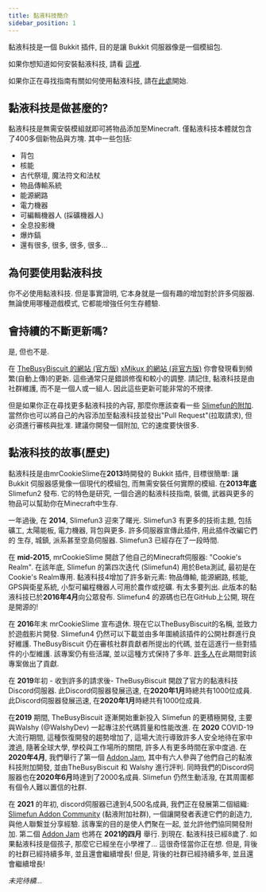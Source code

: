 ```yaml
---
title: 黏液科技簡介
sidebar_position: 1
---
```


黏液科技是一個 Bukkit 插件, 目的是讓 Bukkit 伺服器像是一個模組包.

如果你想知道如何安裝黏液科技, 請看 [這裡](Installing-Slimefun.md).

如果你正在尋找指南有關如何使用黏液科技, 請在[此處](Getting-Started.md)開始.

## 黏液科技是做甚麼的?

黏液科技是無需安裝模組就即可將物品添加至Minecraft. 僅黏液科技本體就包含了400多個新物品與方塊. 其中一些包括:

* 背包
* 核能
* 古代祭壇, 魔法符文和法杖
* 物品傳輸系統
* 能源網路
* 電力機器
* 可編輯機器人 (採礦機器人)
* 全息投影機
* 爆炸鎬
* 還有很多, 很多, 很多, 很多...

## 為何要使用黏液科技

你不必使用黏液科技. 但是事實證明, 它本身就是一個有趣的增加對於許多伺服器. 無論使用哪種遊戲模式, 它都能增強任何生存體驗.

## 會持續的不斷更新嗎?

是, 但也不是.

在 [TheBusyBiscuit 的網站 (官方版)](https://thebusybiscuit.github.io/builds/TheBusyBiscuit/Slimefun4/master/) [xMikux 的網站 (非官方版)](https://xmikux.github.io/builds/xMikux/Slimefun4/master/) 你會發現看到頻繁(自動上傳)的更新. 這些通常只是錯誤修復和較小的調整. 請記住, 黏液科技是由社群維護, 而不是一個人或一組人. 因此這些更新可能非常的不規律.

但是如果你正在尋找更多黏液科技的內容, 那麼你應該查看一些 [Slimefun的附加](../Other-Plugins/Addons.md). 當然你也可以將自己的內容添加至黏液科技並發出"Pull Request"(拉取請求), 但必須進行審核與批准. 建議你開發一個附加, 它的速度要快很多.

## 黏液科技的故事(歷史)

黏液科技是由mrCookieSlime在**2013**時開發的 Bukkit 插件, 目標很簡單: 讓 Bukkit 伺服器感覺像一個現代的模組包, 而無需安裝任何實際的模組. 在**2013年底** Slimefun2 發布. 它的特色是研究, 一個合適的黏液科技指南, 裝備, 武器與更多的物品可以幫助你在Minecraft中生存.

一年過後, 在 **2014**, Slimefun3 迎來了曙光. Slimefun3 有更多的技術主題, 包括 礦工, 太陽能板, 電力機器, 背包與更多. 許多伺服器宣傳此插件, 用此插件改編它們的 生存, 城鎮, 派系甚至空島伺服器. Slimefun3 已經存在了一段時間.

在 **mid-2015**, mrCookieSlime 開啟了他自己的Minecraft伺服器: "Cookie's Realm". 在該年底, Slimefun 的第四次迭代 (Slimefun4) 用於Beta測試, 最初是在Cookie's Realm專用. 黏液科技4增加了許多新元素: 物品傳輸, 能源網路, 核能, GPS與衛星系統, 小型可編程機器人可用於農作或挖礦. 有太多要列出. 此版本的黏液科技已於**2016年4月**向公眾發布. Slimefun4 的源碼也已在GitHub上公開, 現在是開源的!

在 **2016**年末 mrCookieSlime 宣布退休. 現在它以TheBusyBiscuit的名稱, 並致力於遊戲影片開發. Slimefun4 仍然可以下載並由多年圍繞該插件的公開社群進行良好維護. TheBusyBiscuit 仍在審核社群貢獻者所提出的代碼, 並在這進行一些對插件的小型維護. 該專案仍有些活躍, 並以這種方式保持了多年. [許多人](https://github.com/Slimefun/Slimefun4/graphs/contributors)在此期間對該專案做出了貢獻.

在 **2019**年初 - 收到許多的請求後- TheBusyBiscuit 開啟了官方的黏液科技Discord伺服器. 此Discord伺服器發展迅速, 在**2020年1月**時總共有1000位成員. 此Discord伺服器發展迅速, 在**2020年1月**時總共有1000位成員.

在**2019** 期間, TheBusyBiscuit 逐漸開始重新投入 Slimefun 的更積極開發, 主要與Walshy (@WalshyDev) 一起專注於代碼質量和性能改進. 在 **2020** COVID-19 大流行期間, 這種恢復開發的趨勢增加了, 這場大流行導致許多人安全地待在家中渡過, 隨著全球大學, 學校與工作場所的關閉, 許多人有更多時間在家中度過. 在**2020年4月**, 我們舉行了第一個 [Addon Jam](../Other-Plugins/Addon-Jam/Addon-Jam-2020.md), 其中有六人參與了他們自己的黏液科技附加開發, 並由TheBusyBiscuit 和 Walshy 進行評判. 同時我們的Discord伺服器也在**2020年6月**時達到了2000名成員. Slimefun 仍然生動活潑, 在其周圍都有個令人難以置信的社群.

在 **2021** 的年初, discord伺服器已達到4,500名成員, 我們正在發展第二個組織: [Slimefun Addon Community](https://github.com/Slimefun-Addon-Community) (黏液附加社群), 一個讓開發者表達它們的創造力, 與他人聯繫並分享經驗. 該專案的目的是使人們聚在一起, 並允許他們協同開發附加. 第二個 [Addon Jam](../Other-Plugins/Addon-Jam/Addon-Jam-2021.md) 也將在 **2021的四月** 舉行. 到現在. 黏液科技已經8歲了. 如果黏液科技是個孩子, 那麼它已經坐在小學裡了... 這很奇怪當你正在想. 但是, 背後的社群已經持續多年, 並且還會繼續增長! 但是, 背後的社群已經持續多年, 並且還會繼續增長!

*未完待續...*
